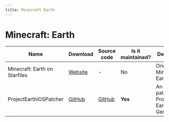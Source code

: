 ```yaml
---
title: Minecraft Earth
---
```


# Minecraft: Earth

Name | Download | Source code | Is it maintained? | Description
------ | ------ | ------ | ------| ------
Minecraft: Earth on Starfiles|[Website](https://starfiles.co/file/Ef8oPs2aTPJF/MinecraftEarthv-0-33)|\-|No|Original Minecraft Earth IPA
ProjectEarthiOSPatcher|[GitHub](https://github.com/catdogmat/ProjectEarthiOSPatcher/releases/latest)|[GitHub](https://github.com/catdogmat/ProjectEarthiOSPatcher)|**Yes**|An iOS patcher for Project Earth/Project Genoa